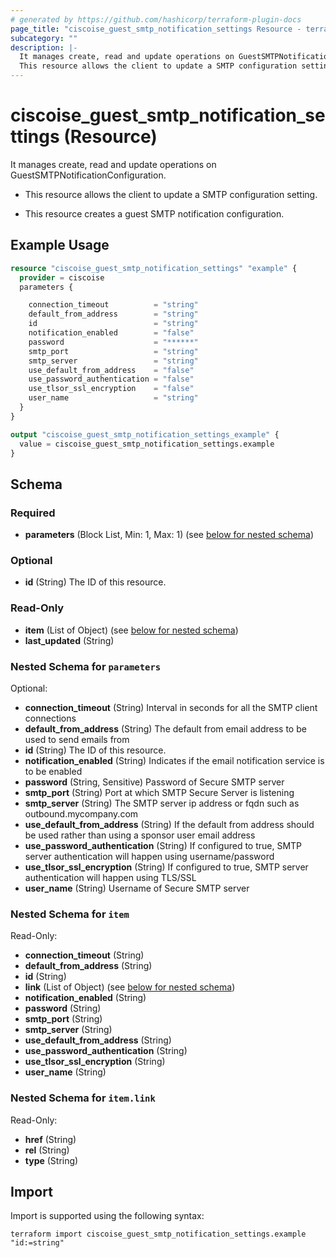 ```yaml
---
# generated by https://github.com/hashicorp/terraform-plugin-docs
page_title: "ciscoise_guest_smtp_notification_settings Resource - terraform-provider-ciscoise"
subcategory: ""
description: |-
  It manages create, read and update operations on GuestSMTPNotificationConfiguration.
  This resource allows the client to update a SMTP configuration setting.This resource creates a guest SMTP notification configuration.
---
```


# ciscoise_guest_smtp_notification_settings (Resource)

It manages create, read and update operations on GuestSMTPNotificationConfiguration.

- This resource allows the client to update a SMTP configuration setting.

- This resource creates a guest SMTP notification configuration.

## Example Usage

```terraform
resource "ciscoise_guest_smtp_notification_settings" "example" {
  provider = ciscoise
  parameters {

    connection_timeout          = "string"
    default_from_address        = "string"
    id                          = "string"
    notification_enabled        = "false"
    password                    = "******"
    smtp_port                   = "string"
    smtp_server                 = "string"
    use_default_from_address    = "false"
    use_password_authentication = "false"
    use_tlsor_ssl_encryption    = "false"
    user_name                   = "string"
  }
}

output "ciscoise_guest_smtp_notification_settings_example" {
  value = ciscoise_guest_smtp_notification_settings.example
}
```

<!-- schema generated by tfplugindocs -->
## Schema

### Required

- **parameters** (Block List, Min: 1, Max: 1) (see [below for nested schema](#nestedblock--parameters))

### Optional

- **id** (String) The ID of this resource.

### Read-Only

- **item** (List of Object) (see [below for nested schema](#nestedatt--item))
- **last_updated** (String)

<a id="nestedblock--parameters"></a>
### Nested Schema for `parameters`

Optional:

- **connection_timeout** (String) Interval in seconds for all the SMTP client connections
- **default_from_address** (String) The default from email address to be used to send emails from
- **id** (String) The ID of this resource.
- **notification_enabled** (String) Indicates if the email notification service is to be enabled
- **password** (String, Sensitive) Password of Secure SMTP server
- **smtp_port** (String) Port at which SMTP Secure Server is listening
- **smtp_server** (String) The SMTP server ip address or fqdn such as outbound.mycompany.com
- **use_default_from_address** (String) If the default from address should be used rather than using a sponsor user email address
- **use_password_authentication** (String) If configured to true, SMTP server authentication will happen using username/password
- **use_tlsor_ssl_encryption** (String) If configured to true, SMTP server authentication will happen using TLS/SSL
- **user_name** (String) Username of Secure SMTP server


<a id="nestedatt--item"></a>
### Nested Schema for `item`

Read-Only:

- **connection_timeout** (String)
- **default_from_address** (String)
- **id** (String)
- **link** (List of Object) (see [below for nested schema](#nestedobjatt--item--link))
- **notification_enabled** (String)
- **password** (String)
- **smtp_port** (String)
- **smtp_server** (String)
- **use_default_from_address** (String)
- **use_password_authentication** (String)
- **use_tlsor_ssl_encryption** (String)
- **user_name** (String)

<a id="nestedobjatt--item--link"></a>
### Nested Schema for `item.link`

Read-Only:

- **href** (String)
- **rel** (String)
- **type** (String)

## Import

Import is supported using the following syntax:

```shell
terraform import ciscoise_guest_smtp_notification_settings.example "id:=string"
```
